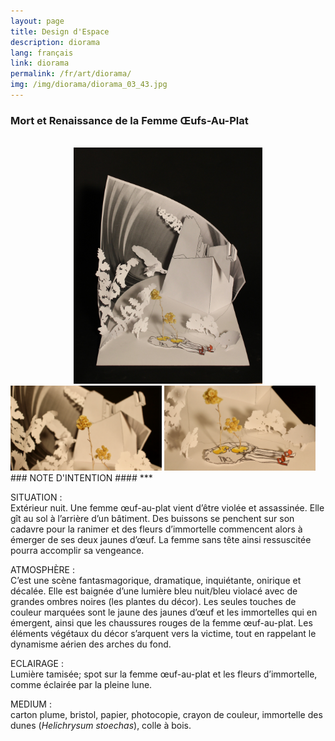 ```yaml
---
layout: page
title: Design d'Espace
description: diorama
lang: français
link: diorama
permalink: /fr/art/diorama/
img: /img/diorama/diorama_03_43.jpg
---
```


<h3>Mort et Renaissance de la Femme Œufs-Au-Plat</h3>
<br>

[comment]: #
<center><img src="/img/diorama/diorama_01_810.jpg" style = "width: 60%;" alt="" title="diorama"/></center>

<img src="/img/diorama/diorama_02_169.jpg" style = "width: 48%;" alt="dé" title="détails (fleurs d’immortelle)"/>
<img src="/img/diorama/diorama_03_169.jpg" style = "width: 48%;" alt="" title="détails (femme œuf-au-plat)"/>

<br/>
### NOTE D'INTENTION ####
***
<br>

SITUATION :<br/>
Extérieur nuit. Une femme œuf-au-plat vient d’être violée et assassinée. Elle gît au sol à l’arrière d’un bâtiment. Des buissons se penchent sur son cadavre pour la ranimer et des fleurs d’immortelle commencent alors à émerger de ses deux jaunes d’œuf. La femme sans tête ainsi ressuscitée pourra accomplir sa vengeance.

ATMOSPHÈRE :<br/>
C’est une scène fantasmagorique, dramatique, inquiétante, onirique et décalée. Elle est baignée d’une lumière bleu nuit/bleu violacé avec de grandes ombres noires (les plantes du décor). Les seules touches de couleur marquées sont le jaune des jaunes d’œuf et les immortelles qui en émergent, ainsi que les chaussures rouges de la femme œuf-au-plat. Les éléments végétaux du décor s’arquent vers la victime, tout en rappelant le dynamisme aérien des arches du fond.

ECLAIRAGE :<br/>
Lumière tamisée; spot sur la femme œuf-au-plat et les fleurs d’immortelle, comme éclairée par la pleine lune.

MEDIUM :<br/>
carton plume, bristol, papier, photocopie, crayon de couleur, immortelle des dunes (*Helichrysum stoechas*), colle à bois.
